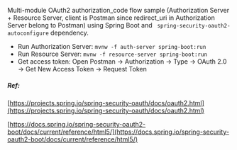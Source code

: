 Multi-module OAuth2 authorization_code flow sample (Authorization Server + Resource Server, client is Postman since redirect_uri in Authorization Server belong to Postman) using Spring Boot and ` spring-security-oauth2-autoconfigure` dependency.
- Run Authorization Server: `mvnw -f auth-server spring-boot:run`
- Run Resource Server: `mvnw -f resource-server spring-boot:run`
- Get access token: Open Postman -> Authorization -> Type -> OAuth 2.0 -> Get New Access Token -> Request Token
##### Ref:
[https://projects.spring.io/spring-security-oauth/docs/oauth2.html](https://projects.spring.io/spring-security-oauth/docs/oauth2.html)

[https://docs.spring.io/spring-security-oauth2-boot/docs/current/reference/html5/](https://docs.spring.io/spring-security-oauth2-boot/docs/current/reference/html5/)
